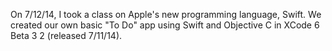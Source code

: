 On 7/12/14, I took a class on Apple's new programming language, Swift. We created our own basic "To Do" app using Swift and Objective C in XCode 6 Beta 3 2 (released 7/11/14).
